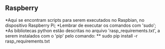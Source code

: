 ## Raspberry

*Aqui se encontram scripts para serem executados no Raspbian, no dispositivo Raspberry Pi;
*Lembrar de executar os comandos com 'sudo';
*As bibliotecas python estão descritas no arquivo 'rasp_requirements.txt', a serem instalados com o 'pip' pelo comando:
** sudo pip install -r rasp_requirements.txt
